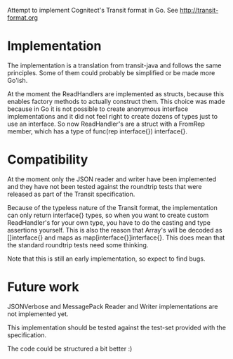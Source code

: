 Attempt to implement Cognitect's Transit format in Go.
See http://transit-format.org

Implementation 
==============
The implementation is a translation from transit-java and follows the same principles. Some of them could probably be simplified or be made more Go'ish.

At the moment the ReadHandlers are implemented as structs, because this enables factory methods to actually construct them.
This choice was made because in Go it is not possible to create anonymous interface implementations and it did not feel right
to create dozens of types just to use an interface. So now ReadHandler's are a struct with a FromRep member, which has a type
of func(rep interface{}) interface{}.


Compatibility
=============

At the moment only the JSON reader and writer have been implemented and they have not been tested against the roundtrip tests that were
released as part of the Transit specification.

Because of the typeless nature of the Transit format, the implementation can only return interface{} types, so when you want
to create custom ReadHandler's for your own type, you have to do the casting and type assertions yourself. This is also the
reason that Array's will be decoded as []interface{} and maps as map[interface{}]interface{}. This does mean that the standard
roundtrip tests need some thinking.

Note that this is still an early implementation, so expect to find bugs.

Future work
===========

JSONVerbose and MessagePack Reader and Writer implementations are not implemented yet.

This implementation should be tested against the test-set provided with the specification.

The code could be structured a bit better :)
